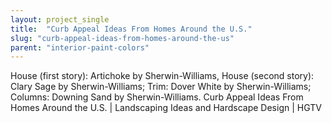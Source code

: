 ```yaml
---
layout: project_single
title:  "Curb Appeal Ideas From Homes Around the U.S."
slug: "curb-appeal-ideas-from-homes-around-the-us"
parent: "interior-paint-colors"
---
```

House (first story): Artichoke by Sherwin-Williams, House (second story): Clary Sage by Sherwin-Williams; Trim: Dover White by Sherwin-Williams; Columns: Downing Sand by Sherwin-Williams.  Curb Appeal Ideas From Homes Around the U.S. | Landscaping Ideas and Hardscape Design | HGTV